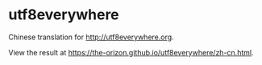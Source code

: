 # utf8everywhere

Chinese translation for <http://utf8everywhere.org>.

View the result at <https://the-orizon.github.io/utf8everywhere/zh-cn.html>.
